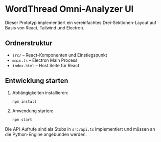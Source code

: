 # WordThread Omni-Analyzer UI

Dieser Prototyp implementiert ein vereinfachtes Drei-Sektionen-Layout auf Basis von React, Tailwind und Electron.

## Ordnerstruktur
- `src/` – React-Komponenten und Einstiegspunkt
- `main.ts` – Electron Main Process
- `index.html` – Host Seite für React

## Entwicklung starten
1. Abhängigkeiten installieren:
   ```bash
   npm install
   ```
2. Anwendung starten:
   ```bash
   npm start
   ```

Die API-Aufrufe sind als Stubs in `src/api.ts` implementiert und müssen an die Python-Engine angebunden werden.
